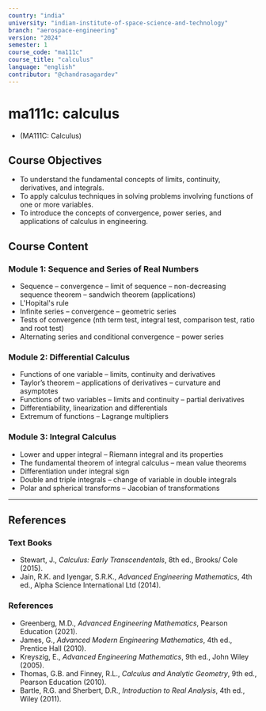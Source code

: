 ```yaml
---
country: "india"
university: "indian-institute-of-space-science-and-technology"
branch: "aerospace-engineering"
version: "2024"
semester: 1
course_code: "ma111c"
course_title: "calculus"
language: "english"
contributor: "@chandrasagardev"
---
```


# ma111c: calculus
  - (MA111C: Calculus)

## Course Objectives
* To understand the fundamental concepts of limits, continuity, derivatives, and integrals.
* To apply calculus techniques in solving problems involving functions of one or more variables.
* To introduce the concepts of convergence, power series, and applications of calculus in engineering.

## Course Content

### Module 1: Sequence and Series of Real Numbers
* Sequence – convergence – limit of sequence – non-decreasing sequence theorem – sandwich theorem (applications)
* L'Hopital's rule
* Infinite series – convergence – geometric series
* Tests of convergence (nth term test, integral test, comparison test, ratio and root test)
* Alternating series and conditional convergence – power series

### Module 2: Differential Calculus
* Functions of one variable – limits, continuity and derivatives
* Taylor’s theorem – applications of derivatives – curvature and asymptotes
* Functions of two variables – limits and continuity – partial derivatives
* Differentiability, linearization and differentials
* Extremum of functions – Lagrange multipliers

### Module 3: Integral Calculus
* Lower and upper integral – Riemann integral and its properties
* The fundamental theorem of integral calculus – mean value theorems
* Differentiation under integral sign
* Double and triple integrals – change of variable in double integrals
* Polar and spherical transforms – Jacobian of transformations

---

## References

### Text Books
* Stewart, J., *Calculus: Early Transcendentals*, 8th ed., Brooks/ Cole (2015).  
* Jain, R.K. and Iyengar, S.R.K., *Advanced Engineering Mathematics*, 4th ed., Alpha Science International Ltd (2014).  

### References
* Greenberg, M.D., *Advanced Engineering Mathematics*, Pearson Education (2021).  
* James, G., *Advanced Modern Engineering Mathematics*, 4th ed., Prentice Hall (2010).  
* Kreyszig, E., *Advanced Engineering Mathematics*, 9th ed., John Wiley (2005).  
* Thomas, G.B. and Finney, R.L., *Calculus and Analytic Geometry*, 9th ed., Pearson Education (2010).  
* Bartle, R.G. and Sherbert, D.R., *Introduction to Real Analysis*, 4th ed., Wiley (2011).
